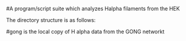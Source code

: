#A program/script suite which analyzes Halpha filaments from the HEK


The directory structure is as follows:


#gong 
is the local copy of H alpha data from the GONG networkt

